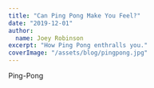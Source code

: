 ```yaml
---
title: "Can Ping Pong Make You Feel?"
date: "2019-12-01"
author:
  name: Joey Robinson
excerpt: "How Ping Pong enthralls you."
coverImage: "/assets/blog/pingpong.jpg"
---
```


Ping-Pong
